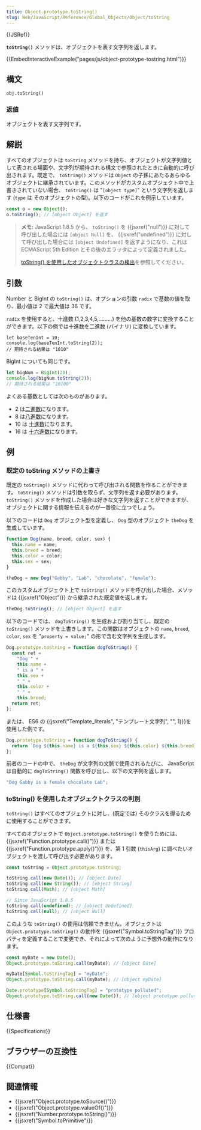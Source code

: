 ```yaml
---
title: Object.prototype.toString()
slug: Web/JavaScript/Reference/Global_Objects/Object/toString
---
```


{{JSRef}}

**`toString()`** メソッドは、オブジェクトを表す文字列を返します。

{{EmbedInteractiveExample("pages/js/object-prototype-tostring.html")}}

## 構文

```
obj.toString()
```

### 返値

オブジェクトを表す文字列です。

## 解説

すべてのオブジェクトは `toString` メソッドを持ち、オブジェクトが文字列値として表される場面や、文字列が期待される構文で参照されたときに自動的に呼び出されます。既定で、 `toString()` メソッドは `Object` の子孫にあたるあらゆるオブジェクトに継承されています。このメソッドがカスタムオブジェクト中で上書きされていない場合、 `toString()` は "`[object type]`" という文字列を返します (`type` は そのオブジェクトの型)。以下のコードがこれを例示しています。

```js
const o = new Object();
o.toString(); // [object Object] を返す
```

> **メモ:** JavaScript 1.8.5 から、 `toString()` を {{jsxref("null")}} に対して呼び出した場合には `[object Null]` を、 {{jsxref("undefined")}} に対して呼び出した場合には `[object Undefined]` を返すようになり、これは ECMAScript 5th Edition とその後のエラッタによって定義されました。
>
> [toString() を使用したオブジェクトクラスの検出](#Using_toString_to_detect_object_class)を参照してください。

## 引数

Number と BigInt の `toString()` は、オプションの引数 `radix` で基数の値を取り、最小値は 2 で最大値は 36 です。

`radix` を使用すると、十進数 (1,2,3,4,5,.........) を他の基数の数字に変換することができます。以下の例では十進数を二進数 (バイナリ) に変換しています。

```
let baseTenInt = 10;
console.log(baseTenInt.toString(2));
// 期待される結果は "1010"
```

BigInt についても同じです。

```js
let bigNum = BigInt(20);
console.log(bigNum.toString(2));
// 期待される結果は "10100"
```

よくある基数としては次のものがあります。

- 2 は[二進数](https://ja.wikipedia.org/wiki/%E4%BA%8C%E9%80%B2%E6%B3%95)になります。
- 8 は[八進数](https://ja.wikipedia.org/wiki/%E5%85%AB%E9%80%B2%E6%B3%95)になります。
- 10 は [十進数](https://ja.wikipedia.org/wiki/%E5%8D%81%E9%80%B2%E6%B3%95)になります。
- 16 は [十六進数](https://ja.wikipedia.org/wiki/%E5%8D%81%E5%85%AD%E9%80%B2%E6%B3%95)になります。

## 例

### 既定の toString メソッドの上書き

既定の `toString()` メソッドに代わって呼び出される関数を作ることができます。 `toString()` メソッドは引数を取らず、文字列を返す必要があります。 `toString()` メソッドを作成した場合は好きな文字列を返すことができますが、オブジェクトに関する情報を伝えるのが一番役に立つでしょう。

以下のコードは `Dog` オブジェクト型を定義し、 `Dog` 型のオブジェクト `theDog` を生成しています。

```js
function Dog(name, breed, color, sex) {
  this.name = name;
  this.breed = breed;
  this.color = color;
  this.sex = sex;
}

theDog = new Dog("Gabby", "Lab", "chocolate", "female");
```

このカスタムオブジェクト上で `toString()` メソッドを呼び出した場合、メソッドは {{jsxref("Object")}} から継承された既定値を返します。

```js
theDog.toString(); // [object Object] を返す
```

以下のコードでは、 `dogToString()` を生成および割り当てし、既定の `toString()` メソッドを上書きします。この関数はオブジェクトの `name`, `breed`, `color`, `sex` を "`property = value;`" の形で含む文字列を生成します。

```js
Dog.prototype.toString = function dogToString() {
  const ret =
    "Dog " +
    this.name +
    " is a " +
    this.sex +
    " " +
    this.color +
    " " +
    this.breed;
  return ret;
};
```

または、 ES6 の {{jsxref("Template_literals", "テンプレート文字列", "", 1)}}を使用した例です。

```js
Dog.prototype.toString = function dogToString() {
  return `Dog ${this.name} is a ${this.sex} ${this.color} ${this.breed}`;
};
```

前者のコードの中で、 `theDog` が文字列の文脈で使用されるたびに、 JavaScript は自動的に `dogToString()` 関数を呼び出し、以下の文字列を返します。

```js
"Dog Gabby is a female chocolate Lab";
```

### toString() を使用したオブジェクトクラスの判別

`toString()` はすべてのオブジェクトに対し、(既定では) そのクラスを得るために使用することができます。

すべてのオブジェクトで `Object.prototype.toString()` を使うためには、 {{jsxref("Function.prototype.call()")}} または {{jsxref("Function.prototype.apply()")}} を、第 1 引数 (`thisArg`) に調べたいオブジェクトを渡して呼び出す必要があります。

```js
const toString = Object.prototype.toString;

toString.call(new Date()); // [object Date]
toString.call(new String()); // [object String]
toString.call(Math); // [object Math]

// Since JavaScript 1.8.5
toString.call(undefined); // [object Undefined]
toString.call(null); // [object Null]
```

このような `toString()` の使用は信頼できません。オブジェクトは `Object.prototype.toString()` の動作を {{jsxref("Symbol.toStringTag")}} プロパティを定義することで変更でき、それによって次のように予想外の動作になります。

```js
const myDate = new Date();
Object.prototype.toString.call(myDate); // [object Date]

myDate[Symbol.toStringTag] = "myDate";
Object.prototype.toString.call(myDate); // [object myDate]

Date.prototype[Symbol.toStringTag] = "prototype polluted";
Object.prototype.toString.call(new Date()); // [object prototype polluted]
```

## 仕様書

{{Specifications}}

## ブラウザーの互換性

{{Compat}}

## 関連情報

- {{jsxref("Object.prototype.toSource()")}}
- {{jsxref("Object.prototype.valueOf()")}}
- {{jsxref("Number.prototype.toString()")}}
- {{jsxref("Symbol.toPrimitive")}}
